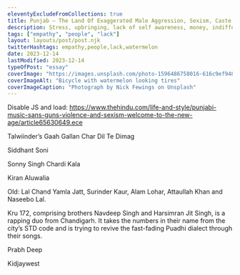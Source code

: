 ```yaml
---
eleventyExcludeFromCollections: true
title: Punjab — The Land Of Exaggerated Male Aggression, Sexism, Caste Supremacy and Gun Culture.
description: Stress, upbringing, lack of self awareness, money, indifference
tags: ["empathy", "people", "lack"]
layout: layouts/post/post.njk
twitterHashtags: empathy,people,lack,watermelon
date: 2023-12-14
lastModified: 2023-12-14
typeOfPost: "essay"
coverImage: "https://images.unsplash.com/photo-1596486758016-616c9ef94861?q=80&w=2942&auto=format&fit=crop&ixlib=rb-4.0.3&ixid=M3wxMjA3fDB8MHxwaG90by1wYWdlfHx8fGVufDB8fHx8fA%3D%3D"
coverImageAlt: "Bicycle with watermelon looking tires"
coverImageCaption: "Photograph by Nick Fewings on Unsplash"
---
```


Disable JS and load:
https://www.thehindu.com/life-and-style/punjabi-music-sans-guns-violence-and-sexism-welcome-to-the-new-age/article65630649.ece

Talwiinder’s
  Gaah
  Gallan Char
  Dil Te Dimag

Siddhant Soni

Sonny Singh
  Chardi Kala

Kiran Aluwalia

Old: Lal Chand Yamla Jatt, Surinder Kaur, Alam Lohar, Attaullah Khan and Naseebo Lal.


Kru 172, comprising brothers Navdeep Singh and Harsimran Jit Singh, is a rapping duo from Chandigarh. It takes the numbers in their name from the city’s STD code and is trying to revive the fast-fading Puadhi dialect through their songs.

Prabh Deep 

Kidjaywest